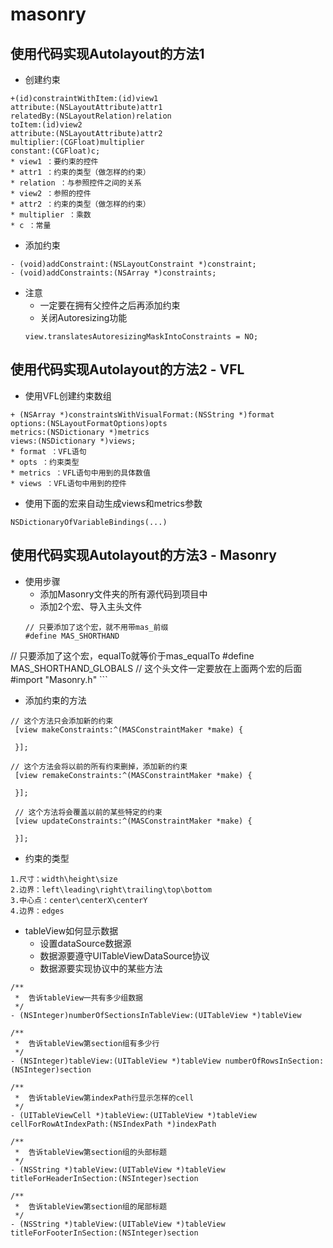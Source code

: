 # masonry
## 使用代码实现Autolayout的方法1
- 创建约束

```objc
+(id)constraintWithItem:(id)view1
attribute:(NSLayoutAttribute)attr1
relatedBy:(NSLayoutRelation)relation
toItem:(id)view2
attribute:(NSLayoutAttribute)attr2
multiplier:(CGFloat)multiplier
constant:(CGFloat)c;
* view1 ：要约束的控件
* attr1 ：约束的类型（做怎样的约束）
* relation ：与参照控件之间的关系
* view2 ：参照的控件
* attr2 ：约束的类型（做怎样的约束）
* multiplier ：乘数
* c ：常量
```

- 添加约束

```objc
- (void)addConstraint:(NSLayoutConstraint *)constraint;
- (void)addConstraints:(NSArray *)constraints;
```

- 注意
    - 一定要在拥有父控件之后再添加约束
    - 关闭Autoresizing功能
    ```objc
    view.translatesAutoresizingMaskIntoConstraints = NO;
    ```

## 使用代码实现Autolayout的方法2 - VFL
- 使用VFL创建约束数组

```objc
+ (NSArray *)constraintsWithVisualFormat:(NSString *)format
options:(NSLayoutFormatOptions)opts
metrics:(NSDictionary *)metrics
views:(NSDictionary *)views;
* format ：VFL语句
* opts ：约束类型
* metrics ：VFL语句中用到的具体数值
* views ：VFL语句中用到的控件
```

- 使用下面的宏来自动生成views和metrics参数

```objc
NSDictionaryOfVariableBindings(...)
```

## 使用代码实现Autolayout的方法3 - Masonry
- 使用步骤
    - 添加Masonry文件夹的所有源代码到项目中
    - 添加2个宏、导入主头文件
    ```objc
    // 只要添加了这个宏，就不用带mas_前缀
    #define MAS_SHORTHAND
// 只要添加了这个宏，equalTo就等价于mas_equalTo
#define MAS_SHORTHAND_GLOBALS
// 这个头文件一定要放在上面两个宏的后面
#import "Masonry.h"
    ```

- 添加约束的方法

```objc
// 这个方法只会添加新的约束
 [view makeConstraints:^(MASConstraintMaker *make) {

 }];

// 这个方法会将以前的所有约束删掉，添加新的约束
 [view remakeConstraints:^(MASConstraintMaker *make) {

 }];

 // 这个方法将会覆盖以前的某些特定的约束
 [view updateConstraints:^(MASConstraintMaker *make) {

 }];
```

- 约束的类型
```objc
1.尺寸：width\height\size
2.边界：left\leading\right\trailing\top\bottom
3.中心点：center\centerX\centerY
4.边界：edges
```

- tableView如何显示数据
    - 设置dataSource数据源
    - 数据源要遵守UITableViewDataSource协议
    - 数据源要实现协议中的某些方法

```objc
/**
 *  告诉tableView一共有多少组数据
 */
- (NSInteger)numberOfSectionsInTableView:(UITableView *)tableView

/**
 *  告诉tableView第section组有多少行
 */
- (NSInteger)tableView:(UITableView *)tableView numberOfRowsInSection:(NSInteger)section

/**
 *  告诉tableView第indexPath行显示怎样的cell
 */
- (UITableViewCell *)tableView:(UITableView *)tableView cellForRowAtIndexPath:(NSIndexPath *)indexPath

/**
 *  告诉tableView第section组的头部标题
 */
- (NSString *)tableView:(UITableView *)tableView titleForHeaderInSection:(NSInteger)section

/**
 *  告诉tableView第section组的尾部标题
 */
- (NSString *)tableView:(UITableView *)tableView titleForFooterInSection:(NSInteger)section
```
